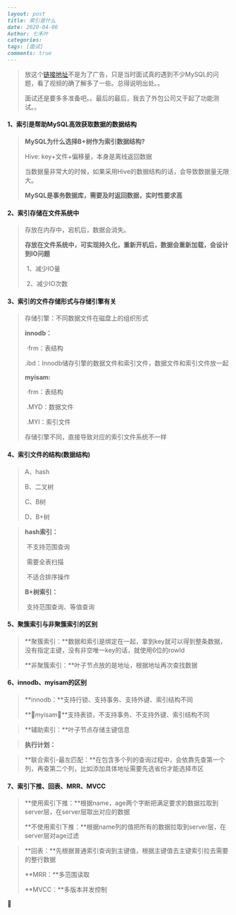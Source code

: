 ```markdown
--- 
layout: post 
title: 索引是什么 
date: 2020-04-06
Author: 七禾叶
categories: 
tags: [面试] 
comments: true 
--- 
```



> 放这个[链接地址](https://ke.qq.com/course/465858#term_id=101749681)不是为了广告，只是当时面试真的遇到不少MySQL的问题，看了视频的确了解多了一些。总得说明出处。。
>
> 面试还是要多多准备吧。。最后的最后，我去了外包公司又干起了功能测试。。

#### 1、索引是帮助MySQL高效获取数据的数据结构

> **MySQL为什么选择B+树作为索引数据结构?**
>
> Hive: key+文件+偏移量，本身是离线返回数据
>
> 当数据量非常大的时候，如果采用Hive的数据结构的话，会导致数据量无限大。
>
> **MySQL是事务数据库，需要及时返回数据，实时性要求高**

#### 2、索引存储在文件系统中

> 存放在内存中，宕机后，数据会消失。
>
> **存放在文件系统中，可实现持久化，重新开机后，数据会重新加载，会设计到IO问题**
>
> ​	1、减少IO量
>
> ​	2、减少IO次数

#### 3、索引的文件存储形式与存储引擎有关

> 存储引擎：不同数据文件在磁盘上的组织形式
>
> **innodb：**
>
> ​	·frm：表结构
>
> ​	.ibd：Innodb储存引擎的数据文件和索引文件，数据文件和索引文件放一起
>
> **myisam:**
>
> ​	·frm：表结构
>
> ​	.MYD：数据文件
>
> ​	.MYI：索引文件
>
> 存储引擎不同，直接导致对应的索引文件系统不一样

#### 4、索引文件的结构(数据结构)

> A、hash
>
> B、二叉树
>
> C、B树
>
> D、B+树

> **hash索引：**
>
> ​	不支持范围查询
>
> ​	需要全表扫描
>
> ​	不适合排序操作
>
> **B+树索引：**
>
> ​	支持范围查询、等值查询

#### 5、聚簇索引与非聚簇索引的区别

> **聚簇索引：**数据和索引是绑定在一起，拿到key就可以得到整条数据，没有指定主键，没有非空唯一key的话，就使用6位的rowId
>
> **非聚簇索引：**叶子节点放的是地址，根据地址再次查找数据

#### 6、innodb、myisam的区别

> **innodb：**支持行锁、支持事务、支持外键、索引结构不同
>
> **myisam：**支持表锁，不支持事务、不支持外键、索引结构不同

> **辅助索引：**叶子节点存储主键信息

> **执行计划：**

> **联合索引-最左匹配：**在包含多个列的查询过程中，会依靠先查第一个列，再查第二个列，比如添加具体地址需要先选省份才能选择市区

#### 7、索引下推、回表、MRR、MVCC

> **使用索引下推：**根据name，age两个字断把满足要求的数据拉取到server层，在server层取出对应的数据
>
> **不使用索引下推：**根据name列的值把所有的数据拉取到server层，在server层对age过滤

> **回表：**先根据普通索引查询到主键值，根据主键值去主键索引拉去需要的整行数据
>
> **MRR：**多范围读取
>
> **MVCC：**多版本并发控制









​	